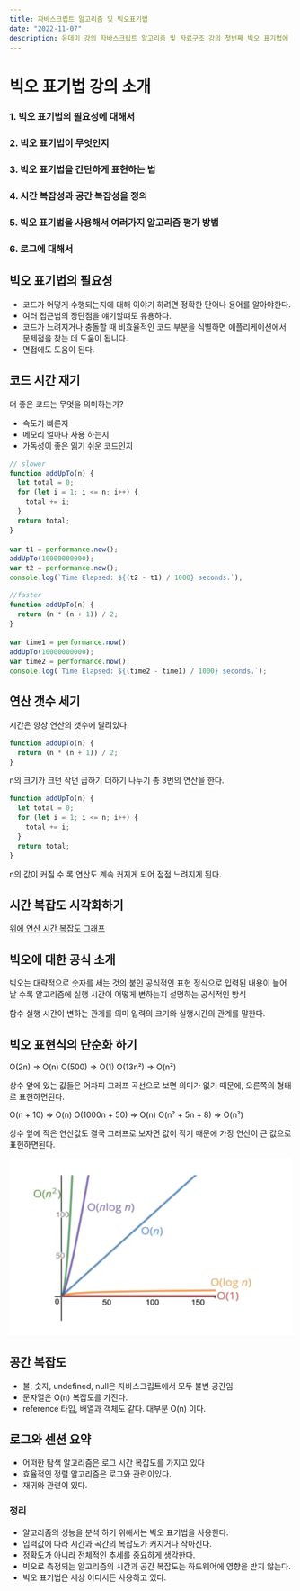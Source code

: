 ```yaml
---
title: 자바스크립트 알고리즘 및 빅오표기법
date: "2022-11-07"
description: 유데미 강의 자바스크립트 알고리즘 및 자료구조 강의 첫번째 빅오 표기법에 대해서 알아보자!
---
```


# 빅오 표기법 강의 소개

### 1. 빅오 표기법의 필요성에 대해서

### 2. 빅오 표기법이 무엇인지

### 3. 빅오 표기법을 간단하게 표현하는 법

### 4. 시간 복잡성과 공간 복잡성을 정의

### 5. 빅오 표기법을 사용해서 여러가지 알고리즘 평가 방법

### 6. 로그에 대해서

## 빅오 표기법의 필요성

- 코드가 어떻게 수행되는지에 대해 이야기 하려면 정확한 단어나 용어를 알아야한다.
- 여러 접근법의 장단점을 얘기할떄도 유용하다.
- 코드가 느려지거나 충돌할 때 비효율적인 코드 부분을 식별하면 애플리케이션에서 문제점을 찾는 데 도움이 됩니다.
- 면접에도 도움이 된다.

## 코드 시간 재기

더 좋은 코드는 무엇을 의미하는가?

- 속도가 빠른지
- 메모리 얼마나 사용 하는지
- 가독성이 좋은 읽기 쉬운 코드인지

```js
// slower
function addUpTo(n) {
  let total = 0;
  for (let i = 1; i <= n; i++) {
    total += i;
  }
  return total;
}

var t1 = performance.now();
addUpTo(10000000000);
var t2 = performance.now();
console.log(`Time Elapsed: ${(t2 - t1) / 1000} seconds.`);
```

```js
//faster
function addUpTo(n) {
  return (n * (n + 1)) / 2;
}

var time1 = performance.now();
addUpTo(10000000000);
var time2 = performance.now();
console.log(`Time Elapsed: ${(time2 - time1) / 1000} seconds.`);
```

## 연산 갯수 세기

시간은 항상 연산의 갯수에 달려있다.

```js
function addUpTo(n) {
  return (n * (n + 1)) / 2;
}
```

n의 크기가 크던 작던 곱하기 더하기 나누기 총 3번의 연산을 한다.

```js
function addUpTo(n) {
  let total = 0;
  for (let i = 1; i <= n; i++) {
    total += i;
  }
  return total;
}
```

n의 값이 커질 수 록 연산도 계속 커지게 되어 점점 느려지게 된다.

## 시간 복잡도 시각화하기

[위에 연산 시간 복잡도 그래프](https://rithmschool.github.io/function-timer-demo/)

## 빅오에 대한 공식 소개

빅오는 대략적으로 숫자를 세는 것의 붙인 공식적인 표현
정식으로 입력된 내용이 늘어날 수록 알고리즘에 실행 시간이 어떻게 변하는지
설명하는 공식적인 방식

함수 실행 시간이 변하는 관계를 의미
입력의 크기와 실행시간의 관계를 말한다.

## 빅오 표현식의 단순화 하기

O(2n) => O(n)
O(500) => O(1)
O(13n²) => O(n²)

상수 앞에 있는 값들은 어차피 그래프 곡선으로 보면
의미가 없기 때문에, 오른쪽의 형태로 표현하면된다.

O(n + 10) => O(n)
O(1000n + 50) => O(n)
O(n² + 5n + 8) => O(n²)

상수 앞에 작은 연산값도 결국 그래프로 보자면 값이 작기 때문에
가장 연산이 큰 값으로 표현하면된다.

![BigOGraph](/assets/images/note/BigO.png)

## 공간 복잡도

- 불, 숫자, undefined, null은 자바스크립트에서 모두 불변 공간임
- 문자열은 O(n) 복잡도를 가진다.
- reference 타입, 배열과 객체도 같다. 대부분 O(n) 이다.

## 로그와 센션 요약

- 어떠한 탐색 알고리즘은 로그 시간 복잡도를 가지고 있다
- 효율적인 정렬 알고리즘은 로그와 관련이있다.
- 재귀와 관련이 있다.

### 정리

- 알고리즘의 성능을 분석 하기 위해서는 빅오 표기법을 사용한다.
- 입력값에 따라 시간과 곡간의 복잡도가 커지거나 작아진다.
- 정확도가 아니라 전체적인 추세를 중요하게 생각한다.
- 빅오로 측정되는 알고리즘의 시간과 공간 복잡도는 하드웨어에 영향을 받지 않는다.
- 빅오 표기법은 세상 어디서든 사용하고 있다.
